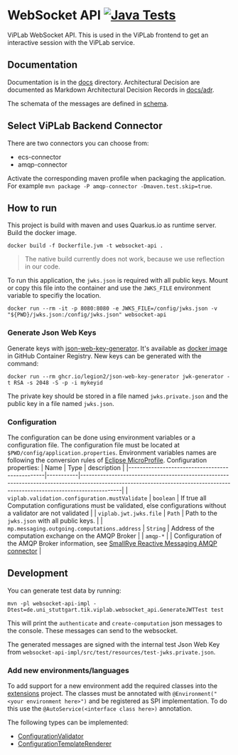 # WebSocket API [![Java Tests](https://github.com/VirtualProgrammingLab/viplab-websocket-api/workflows/Java%20Tests/badge.svg)](https://github.com/VirtualProgrammingLab/viplab-websocket-api/actions?query=workflow%3A%22Java+Tests%22)
ViPLab WebSocket API.
This is used in the ViPLab frontend to get an interactive session with the ViPLab service.

## Documentation
Documentation is in the [docs](docs) directory.
Architectural Decision are documented as Markdown Architectural Decision Records in [docs/adr](docs/adr).

The schemata of the messages are defined in [schema](schema).

## Select ViPLab Backend Connector
There are two connectors you can choose from:
* ecs-connector
* amqp-connector

Activate the corresponding maven profile when packaging the application.
For example `mvn package -P amqp-connector -Dmaven.test.skip=true`.

## How to run
This project is build with maven and uses Quarkus.io as runtime server.
Build the docker image.
```
docker build -f Dockerfile.jvm -t websocket-api .
```
> The native build currently does not work, because we use reflection in our code.

To run this application, the `jwks.json` is required with all public keys.
Mount or copy this file into the container and use the `JWKS_FILE` environment variable to specifiy the location.

```
docker run --rm -it -p 8080:8080 -e JWKS_FILE=/config/jwks.json -v "${PWD}/jwks.json:/config/jwks.json" websocket-api
```

### Generate Json Web Keys
Generate keys with [json-web-key-generator](https://github.com/Legion2/json-web-key-generator).
It's available as [docker image](https://github.com/users/Legion2/packages/container/package/json-web-key-generator) in GitHub Container Registry.
New keys can be generated with the command:
```
docker run --rm ghcr.io/legion2/json-web-key-generator jwk-generator -t RSA -s 2048 -S -p -i mykeyid
```
The private key should be stored in a file named `jwks.private.json` and the public key in a file named `jwks.json`.

### Configuration
The configuration can be done using environment variables or a configuration file.
The configuration file must be located at `$PWD/config/application.properties`.
Environment variables names are following the conversion rules of [Eclipse MicroProfile](https://github.com/eclipse/microprofile-config/blob/master/spec/src/main/asciidoc/configsources.asciidoc#default-configsources).
Configuration properties:
| Name                                           | Type      | description                                                                                                                                                              |
|------------------------------------------------|-----------|--------------------------------------------------------------------------------------------------------------------------------------------------------------------------|
| `viplab.validation.configuration.mustValidate` | `boolean` | If true all Computation configurations must be validated, else configurations without a validator are not validated                                                      |
| `viplab.jwt.jwks.file`                         | `Path`    | Path to the `jwks.json` with all public keys.                                                                                                                            |
| `mp.messaging.outgoing.computations.address`   | `String`  | Address of the computation exchange on the AMQP Broker                                                                                                                   |
| `amqp-*`                                       |           | Configuration of the AMQP Broker information, see [SmallRye Reactive Messaging AMQP connector](https://smallrye.io/smallrye-reactive-messaging/#_interacting_using_amqp) |

## Development
You can generate test data by running:
```
mvn -pl websocket-api-impl -Dtest=de.uni_stuttgart.tik.viplab.websocket_api.GenerateJWTTest test
```
This will print the `authenticate` and `create-computation` json messages to the console.
These messages can send to the websocket.

The generated messages are signed with the internal test Json Web Key from `websocket-api-impl/src/test/resources/test-jwks.private.json`.

### Add new environments/languages

To add support for a new environment add the required classes into the [extensions](extensions/) project.
The classes must be annotated with `@Environment("<your environment here>")` and be registered as SPI implementation.
To do this use the `@AutoService(<interface class here>)` annotation.

The following types can be implemented:
* [ConfigurationValidator](internal-extension-api/src/main/java/de/uni_stuttgart/tik/viplab/websocket_api/validation/ConfigurationValidator.java)
* [ConfigurationTemplateRenderer](internal-extension-api/src/main/java/de/uni_stuttgart/tik/viplab/websocket_api/transformation/ConfigurationTemplateRenderer.java)
